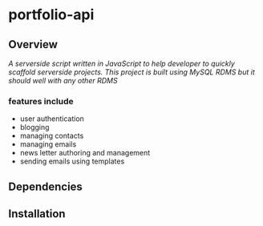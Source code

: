 # portfolio-api

## Overview 
_A serverside script written in JavaScript to help developer to quickly scaffold serverside projects._
_This project is built using MySQL RDMS 
but it should well with any other RDMS_
### features include 
- user authentication
- blogging
- managing contacts 
- managing emails
- news letter authoring and management
- sending emails using templates



## Dependencies 



## Installation

